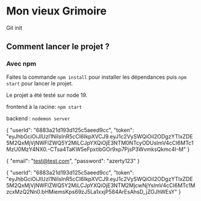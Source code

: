 # Mon vieux Grimoire

Git init


## Comment lancer le projet ? 

### Avec npm

Faites la commande `npm install` pour installer les dépendances puis `npm start` pour lancer le projet. 

Le projet a été testé sur node 19. 

frontend à la racine: `npm start`

backend : `nodemon server`

{
    "userId": "6883a21d193d125c5aeed9cc",
    "token": "eyJhbGciOiJIUzI1NiIsInR5cCI6IkpXVCJ9.eyJ1c2VySWQiOiI2ODgzYTIxZDE5M2QxMjVjNWFlZWQ5Y2MiLCJpYXQiOjE3NTM0NTcyODUsImV4cCI6MTc1MzU0MzY4NX0.-CTsa4TaKW5eFpxtibGOr9xp7PjsP3WvmksQkmc4I-M"
}

{
  "email": "test@test.com",
  "password": "azerty123"
}

{
    "userId": "6883a21d193d125c5aeed9cc",
    "token": "eyJhbGciOiJIUzI1NiIsInR5cCI6IkpXVCJ9.eyJ1c2VySWQiOiI2ODgzYTIxZDE5M2QxMjVjNWFlZWQ5Y2MiLCJpYXQiOjE3NTM2MjcwNjYsImV4cCI6MTc1MzcxMzQ2Nn0.bHMiemsKps69zJ5La1xxjP584ArEsAhsD_jZOJhWEsY"
}
